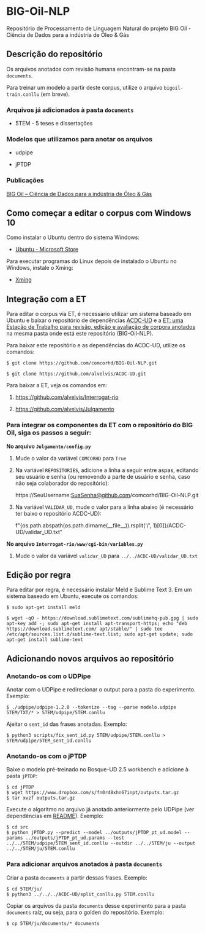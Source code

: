 # BIG-Oil-NLP

Repositório de Processamento de Linguagem Natural do projeto BIG Oil - Ciência de Dados para a indústria de Óleo & Gás


## Descrição do repositório

Os arquivos anotados com revisão humana encontram-se na pasta `documents`.

Para treinar um modelo a partir deste corpus, utilize o arquivo `bigoil-train.conllu` (em breve).


### Arquivos já adicionados à pasta `documents`

* 5TEM - 5 teses e dissertações


### Modelos que utilizamos para anotar os arquivos

* udpipe

* jPTDP


### Publicações

[BIG Oil – Ciência de Dados para a indústria de Óleo & Gás](http://comcorhd.letras.puc-rio.br/category/big-oil-identificacao-e-extracao-de-informacao-semantica-no-dominio-de-oleo-gas/)


## Como começar a editar o corpus com Windows 10

Como instalar o Ubuntu dentro do sistema Windows:

- [Ubuntu - Microsoft Store](https://www.microsoft.com/pt-br/p/ubuntu/9nblggh4msv6)

Para executar programas do Linux depois de instalado o Ubuntu no Windows, instale o Xming:

- [Xming](https://sourceforge.net/projects/xming/)


## Integração com a ET

Para editar o corpus via ET, é necessário utilizar um sistema baseado em Ubuntu e baixar o repositório de dependências [ACDC-UD](https://github.com/alvelvis/ACDC-UD) e a [ET: uma Estação de Trabalho para revisão, edição e avaliação de corpora anotados](http://comcorhd.letras.puc-rio.br/ET) na mesma pasta onde está este repositório (BIG-Oil-NLP).

Para baixar este repositório e as dependências do ACDC-UD, utilize os comandos:

    $ git clone https://github.com/comcorhd/BIG-Oil-NLP.git

    $ git clone https://github.com/alvelvis/ACDC-UD.git
    
Para baixar a ET, veja os comandos em:

1. https://github.com/alvelvis/Interrogat-rio

2. https://github.com/alvelvis/Julgamento


### Para integrar os componentes da ET com o repositório do BIG Oil, siga os passos a seguir:

**No arquivo `Julgamento/config.py`**

1. Mude o valor da variável `COMCORHD` para `True`

2. Na variável `REPOSITORIES`, adicione a linha a seguir entre aspas, editando seu usuário e senha (ou removendo a parte de usuário e senha, caso não seja colaborador do repositório):

    https://SeuUsername:SuaSenha@github.com/comcorhd/BIG-Oil-NLP.git

3. Na variável `VALIDAR_UD`, mude o valor para a linha abaixo (é necessário ter baixo o repositório ACDC-UD):

    f"{os.path.abspath(os.path.dirname(\_\_file\_\_)).rsplit('/', 1)\[0]}/ACDC-UD/validar_UD.txt"

**No arquivo `Interrogat-rio/www/cgi-bin/variables.py`**

1. Mude o valor da variável `validar_UD` para `../../ACDC-UD/validar_UD.txt`


## Edição por regra

Para editar por regra, é necessário instalar Meld e Sublime Text 3. Em um sistema baseado em Ubuntu, execute os comandos:

    $ sudo apt-get install meld

    $ wget -qO - https://download.sublimetext.com/sublimehq-pub.gpg | sudo apt-key add -; sudo apt-get install apt-transport-https; echo "deb https://download.sublimetext.com/ apt/stable/" | sudo tee /etc/apt/sources.list.d/sublime-text.list; sudo apt-get update; sudo apt-get install sublime-text


## Adicionando novos arquivos ao repositório

### Anotando-os com o UDPipe

Anotar com o UDPipe e redirecionar o output para a pasta do experimento. Exemplo:

    $ ./udpipe/udpipe-1.2.0 --tokenize --tag --parse modelo.udpipe 5TEM/TXT/* > 5TEM/udpipe/5TEM.conllu

Ajeitar o `sent_id` das frases anotadas. Exemplo:

    $ python3 scripts/fix_sent_id.py 5TEM/udpipe/5TEM.conllu > 5TEM/udpipe/5TEM_sent_id.conllu


### Anotando-os com o jPTDP

Baixe o modelo pré-treinado no Bosque-UD 2.5 workbench e adicione à pasta `jPTDP`:

    $ cd jPTDP
    $ wget https://www.dropbox.com/s/fn0r48xhn67inpt/outputs.tar.gz
    $ tar xvzf outputs.tar.gz

Execute o algoritmo no arquivo já anotado anteriormente pelo UDPipe (ver dependências em [README](https://github.com/comcorhd/BIG-Oil-NLP/tree/master/jPTDP)). Exemplo:

    $ cd src
    $ python jPTDP.py --predict --model ../outputs/jPTDP_pt_ud.model --params ../outputs/jPTDP_pt_ud.params --test ../../5TEM/udpipe/5TEM_sent_id.conllu --outdir ../../5TEM/ju --output ../../5TEM/ju/5TEM.conllu


### Para adicionar arquivos anotados à pasta `documents`

Criar a pasta `documents` a partir dessas frases. Exemplo:

    $ cd 5TEM/ju/
    $ python3 ../../../ACDC-UD/split_conllu.py 5TEM.conllu

Copiar os arquivos da pasta `documents` desse experimento para a pasta `documents` raíz, ou seja, para o golden do repositório. Exemplo:

    $ cp 5TEM/ju/documents/* documents